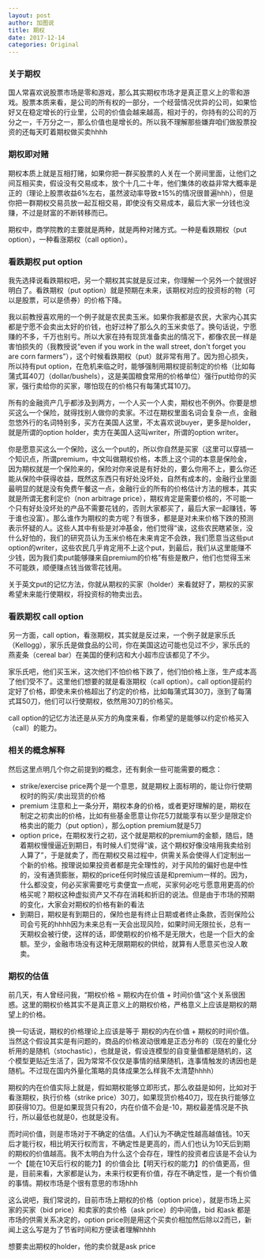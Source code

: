 ```yaml
---
layout: post
author: 加图说
title: 期权
date: 2017-12-14
categories: Original
---
```

### 关于期权

国人常喜欢说股票市场是零和游戏，那么其实期权市场才是真正意义上的零和游戏。股票本质来看，是公司的所有权的一部分，一个经营情况优异的公司，如果恰好又在稳定增长的行业里，公司的价值会越来越高，相对于的，你持有的公司的万分之一，千万分之一，那么价值也是增长的。所以我不理解那些嫌弃咱们做股票投资的还每天盯着期权做买卖hhhh

### 期权即对赌

期权本质上就是互相打赌，如果你把一群买股票的人关在一个房间里面，让他们之间互相买卖，假设没有交易成本，放个十几二十年，他们集体的收益非常大概率是正的（理论上股票收益6%左右，虽然波动率导致±15%的情况很普遍hhh），但是你把一群期权交易员放一起互相交易，即使没有交易成本，最后大家一分钱也没赚，不过是财富的不断转移而已。

期权中，商学院教的主要就是两种，就是两种对赌方式。一种是看跌期权（put option），一种看涨期权（call option）。

### 看跌期权 put option

我先选择说看跌期权吧，另一个期权其实就是反过来，你理解一个另外一个就很好明白了。看跌期权（put option）就是预期在未来，该期权对应的投资标的物（可以是股票，可以是债券）的价格下降。

我以前教授喜欢用的一个例子就是农民卖玉米。如果你我都是农民，大家内心其实都是宁愿不会卖出太好的价钱，也好过种了那么久的玉米卖低了。换句话说，宁愿赚的不多，千万也别亏。所以大家在持有现货准备卖出的情况下，都像农民一样是害怕损失的（我教授说“even if you work in the wall street, don't forget you are corn farmers”），这个时候看跌期权（put）就非常有用了。因为担心损失，所以持有put option，在危机来临之时，能够强制用期权提前制定的价格（比如每蒲式耳40刀（dollar/bushels），这是美国粮食常用的价格单位）强行put给你的买家，强行卖给你的买家，哪怕现在的价格只有每蒲式耳10刀。

所有的金融资产几乎都涉及到两方，一个人买一个人卖，期权也不例外。你要是想买这么一个保险，就得找别人做你的卖家。不过在期权里面名词会复杂一点，金融忽悠外行的名词特别多，买方在美国人这里，不太喜欢说buyer，更多是holder，就是所谓的option holder，卖方在美国人这叫writer，所谓的option writer。

你是愿意买这么一个保险，这么一个put的，所以你自然是买家（这里可以穿插一个知识点，所谓premium，中文叫做期权价格，本质上这个词的本意是保险金，因为期权就是一个保险来的，保险对你来说是有好处的，要么你用不上，要么你还能从保险中获得收益，既然这东西只有好处没坏处，自然有成本的，金融行业里面最明显的就是没有免费午餐这一点，金融行业的所有的价格估计方法的根本，其实就是所谓无套利定价（non arbitrage price），期权肯定是需要价格的，不可能一个只有好处没坏处的产品不需要花钱的，否则大家都买了，最后大家一起赚钱，等于谁也没富）。那么谁作为期权的卖方呢？有很多，都是是对未来价格下跌的预测表示怀疑的人。这些人其中有些是对冲基金，他们觉得“诶，这些农民瞎紧张，没什么好怕的，我们的研究员认为玉米价格在未来肯定不会跌，我们愿意当这些put option的writer，这些农民几乎肯定用不上这个put，到最后，我们从这里能赚不少钱，因为我们卖put能够赚来自premium的价格”有些是散户，他们也觉得玉米不可能跌，顺便赚点钱当做零花钱用。

关于英文put的记忆方法，你就从期权的买家（holder）来看就好了，期权的买家希望未来能行使期权，将投资标的物卖出去。

### 看跌期权 call option

另一方面，call option，看涨期权，其实就是反过来，一个例子就是家乐氏（Kellogg），家乐氏是做食品的公司，你在美国这边可能也见过不少，家乐氏的燕麦条（cereal bar）在美国的便利店和大小超市应该都见了不少。

家乐氏吧，他们买玉米，这次他们不怕价格下跌了，他们怕价格上涨，生产成本高了他们受不了。这里他们想要的就是看涨期权（call option）。call option提前约定好了价格，即使未来价格超出了约定的价格，比如每蒲式耳30刀，涨到了每蒲式耳50刀，他们可以行使期权，依然用30刀的价格买。

call option的记忆方法还是从买方的角度来看，你希望的是能够以约定价格买入（call）的能力。

### 相关的概念解释

然后这里点明几个你之前提到的概念，还有剩余一些可能需要的概念：

* strike/exercise price两个是一个意思，就是期权上面标明的，能让你行使期权时的购买/卖出现货的价格
* premium 注意和上一条分开，期权本身的价格，或者更好理解的是，期权在制定之初卖出的价格，比如有些基金愿意让你花5刀就能享有以至少是限定价格卖出的能力（put option），那么option premium就是5刀
* option price，在期权发行之初，这个就是期权的premium的金额，随后，随着期权慢慢逼近到期日，有时候人们觉得“诶，这个期权好像没啥用我卖给别人算了”，于是就卖了，而在期权交易过程中，供需关系会使得人们定制出一个新的价格。按理说如果投资者都是完全理性的，对于风险的偏好也是中性的，没有通货膨胀，期权的price任何时候应该是和premium一样的。因为，什么都没变，何必买家需要吃亏卖便宜一点呢，买家何必吃亏愿意用更高的价格买呢？期权这种虚拟资产又不存在消耗和折旧的说法。但是由于市场的预期的变化，大家会对期权的价格有新的看法
* 到期日，期权是有到期日的，保险也是有终止日期或者终止条款，否则保险公司会亏死的hhhh因为未来总有一天会出现风险，如果时间无限拉长，总有一天期权会被行使，这样的话，即使期权的价格不是无限大，也是一个巨大的金额。至少，金融市场没有这种无限期期权的供给，就算有人愿意买也没人敢卖。

### 期权的估值

前几天，有人曾经问我，“期权价格 = 期权内在价值 + 时间价值”这个关系很困惑。这里的期权价格其实不是真正意义上的期权价格，严格意义上应该是期权的期望上的价格。

换一句话说，期权的价格理论上应该是等于 期权的内在价值 + 期权的时间价值。当然这个假设其实是有问题的，商品的价格波动很难是正态分布的（现在的量化分析用的是随机（stochastic），也就是说，假设连模型的自变量值都是随机的，这个模型更贴近生活了，因为常常不仅仅是事情的结果随机，连事情触发的诱因也是随机。不过现在国内外量化策略的具体成果怎么样我不太清楚hhhh）

期权的内在价值实际上就是，假如期权能够立即形式，那么收益是如何，比如对于看涨期权，执行价格（strike price）30刀，如果现货价格40刀，现在执行能够立即获得10刀。但是如果现货只有20，内在价值不会是-10，期权最差情况是不执行，所以最低也就是0，也就是没有。

而时间价值，则是市场对于不确定的估值。人们认为不确定性越高越值钱。10天后才能行权，相比明天行权而言，不确定性是更高的，而人们也认为10天后到期的期权的价值越高。我不太明白为什么这个会存在，理性的投资者应该是不会认为一个【能在10天后行权的能力】的价值会比【明天行权的能力】的价值更高，但是，目前来看，大家都是认为，未来行权更有价值，存在不确定性，是一个有价值的事情。期权市场是个很有意思的市场hhh

这么说吧，我们常说的，目前市场上期权的价格（option price），就是市场上买家的买家（bid price）和卖家的卖价格（ask price）的中间值，bid 和ask 都是市场的供需关系决定的，option price则是用这个买卖价相加然后除以2而已，新闻上这么写是为了节省时间和方便读者理解hhhh

想要卖出期权的holder，他的卖价就是ask price